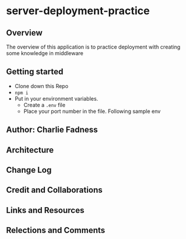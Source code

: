 # server-deployment-practice

## Overview

The overview of this application is to practice deployment with creating some knowledge in middleware

## Getting started

- Clone down this Repo
- `npm i`
- Put in your environment variables.
  - Create a `.env` file
  - Place your port number in the file. Following sample env

## Author: Charlie Fadness

## Architecture

## Change Log

## Credit and Collaborations

## Links and Resources

## Relections and Comments
